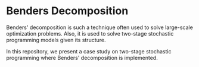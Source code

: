 # Benders Decomposition

Benders' decomposition is such a technique often used to solve large-scale optimization problems. Also, it is used to solve two-stage stochastic programming models given its structure.

In this repository, we present a case study on two-stage stochastic programming where Benders' decomposition is implemented.
